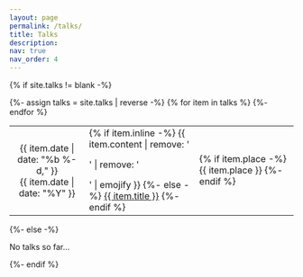 ```yaml
---
layout: page
permalink: /talks/
title: Talks
description: 
nav: true
nav_order: 4
---
```



<!-- pages/talks.md -->
<div class="talks">
  <style>
    table.table-borderless {
      border: none !important;
    }

    table.table-sm {
      font-size: 12px !important;
      padding: 0.2rem !important;
    }
  	th {
    	font-weight: normal !important;
  	}
  	th[scope="row"], td:first-child {
    	width: auto;  /* 自动适应内容宽度 */
    	white-space: nowrap !important; /* 禁止换行 */
  	}
  </style>

{% if site.talks != blank -%} 
<div class="table-responsive">
    <table class="table table-sm table-borderless">
    {%- assign talks = site.talks | reverse -%} 
    {% for item in talks %} 
    <tr>
        <th scope="row">  
        	{{ item.date | date: "%b %-d," }}<br>
  			{{ item.date | date: "%Y" }}
        </th>
        <td>
        {% if item.inline -%} 
            {{ item.content | remove: '<p>' | remove: '</p>' | emojify }}
        {%- else -%} 
            <a class="talks-title" href="{{ item.url | relative_url }}">{{ item.title }}</a>
        {%- endif %} 
        </td>
        <td>
        {% if item.place -%} 
            <span class="talks-place">{{ item.place }}</span>
        {%- endif %} 
        </td>
    </tr>
    {%- endfor %} 
    </table>
</div>
{%- else -%} 
<p>No talks so far...</p>
{%- endif %} 
</div>
